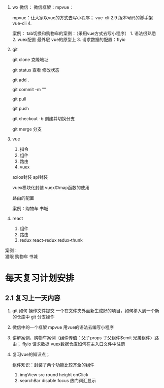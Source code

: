 1. wx
   微信：
   微信框架：mpvue：

   mpvue：让大家以vue的方式去写小程序；
    vue-cli 2.9 版本号码的脚手架  vue-cli 4.

   案例： tab切换和购物车的案例：（采用vue方式去写小程序）
       1. 语法很熟悉
       2. vuex配置 最外层 vue的原型上
       3. 请求数据的配置：flyio

2. git

   git clone 克隆地址

   git status 查看 修改状态

   git add . 

   git commit -m ""

   git pull

   git push

   git checkout -b 创建并切换分支

   git merge 分支
    

3. vue
   1. 指令
   2. 组件
   3. 路由
   4. vuex 

   axios封装
   api封装

   vuex模块化封装
   vuex中map函数的使用

   路由的配置

   案例：购物车 书城

   
4. react
   1. 组件
   2. 路由
   3. redux 
       react-redux
       redux-thunk

案例：   
   猫眼
   购物车
   书城    
       



# 每天复习计划安排 

 ## 2.1 复习上一天内容

  1. git 如何 操作文件提交 
     一个在文件夹外面新生成好的项目，如何移入到一个新的仓库中
     git 分支操作

  2. 微信中的一个框架 mpvue
     用vue的语法去编写小程序

  3. 讲解案例，购物车案例（组件传值：父子props 子父组件$emit 兄弟组件）路由；
     flyio 请求数据
     vuex数据仓库如何在主入口文件中注册

  4. 复习vue的知识点；

      组件知识：封装了两个功能比较齐全的组件 
        1. imgView
           src round height onClick
        2. searchBar
           disable focus 热门词汇显示



